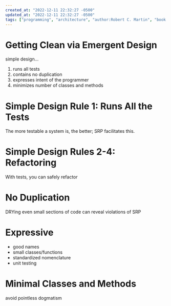 ```yaml
---
created_at: "2022-12-11 22:32:27 -0500"
updated_at: "2022-12-11 22:32:27 -0500"
tags: ["programming", "architecture", "author:Robert C. Martin", "book:Clean Code"]
---
```

# Getting Clean via Emergent Design

simple design...
1. runs all tests
2. contains no duplication
3. expresses intent of the programmer
4. minimizes number of classes and methods

# Simple Design Rule 1: Runs All the Tests

The more testable a system is, the better; SRP facilitates this.

# Simple Design Rules 2-4: Refactoring

With tests, you can safely refactor

# No Duplication

DRYing even small sections of code can reveal violations of SRP

# Expressive

- good names
- small classes/functions
- standardized nomenclature
- unit testing

# Minimal Classes and Methods

avoid pointless dogmatism
